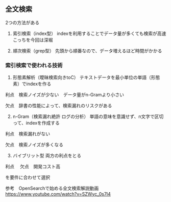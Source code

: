 ## 全文検索
2つの方法がある

1. 索引検索（index型）
indexを利用することでデータ量が多くても検索が高速
こっちを今回は深堀

2. 順次検索（grep型）
先頭から順番なので、データ増えるほど時間がかかる

### 索引検索で使われる技術

1. 形態素解析（曖昧検索向きtoC）
テキストデータを最小単位の単語（形態素）でindexを作る

利点　検索ノイズが少ない　データ量がn-Gramより小さい

欠点　辞書の性能によって、検索漏れのリスクがある

2. n-Gram（検索漏れ絶許 ログの分析）
単語の意味を意識せず、n文字で区切って、indexを作成する

利点　検索漏れがない

欠点　検索ノイズが多くなる

3. バイブリット型
両方の利点をとる

利点　
欠点　開発コスト高

を要件に合わせて選択



参考　OpenSearchで始める全文検索解説動画
https://www.youtube.com/watch?v=SZWyc_0s7I4